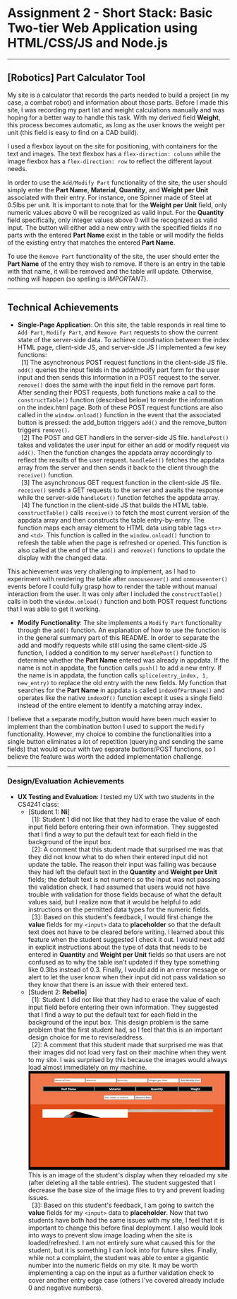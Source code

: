 Assignment 2 - Short Stack: Basic Two-tier Web Application using HTML/CSS/JS and Node.js  
===
--- 

## [Robotics] Part Calculator Tool
My site is a calculator that records the parts needed to build a project (in my case, a combat robot) and information about those parts. Before I made this site, I was recording my part list and weight calculations manually and was hoping for a better way to handle this task. With my derived field **Weight**, this process becomes automatic, as long as the user knows the weight per unit (this field is easy to find on a CAD build).

I used a flexbox layout on the site for positioning, with containers for the text and images. The text flexbox has a `flex-direction: column` while the image flexbox has a `flex-direction: row` to reflect the different layout needs.

In order to use the `Add/Modify Part` functionality of the site, the user should simply enter the **Part Name**, **Material**, **Quantity**, and **Weight per Unit** associated with their entry. For instance, one Spinner made of Steel at 0.5lbs per unit. It is important to note that for the **Weight per Unit** field, only numeric values above 0 will be recognized as valid input. For the **Quantity** field specifically, only integer values above 0 will be recognized as valid input. The button will either add a new entry with the specified fields if no parts with the entered **Part Name** exist in the table or will modify the fields of the existing entry that matches the entered **Part Name**.

To use the `Remove Part` functionality of the site, the user should enter the **Part Name** of the entry they wish to remove. If there is an entry in the table with that name, it will be removed and the table will update. Otherwise, nothing will happen (so spelling is *IMPORTANT*).

---
## Technical Achievements
- **Single-Page Application**: On this site, the table responds in real time to `Add Part`, `Modify Part`, and `Remove Part` requests to show the current state of the server-side data. To achieve coordination between the index HTML page, client-side JS, and server-side JS I implemented a few key functions:<br>
&nbsp; [1] The asynchronous POST request functions in the client-side JS file. `add()` queries the input fields in the add/modify part form for the user input and then sends this information in a POST request to the server. `remove()` does the same with the input field in the remove part form. After sending their POST requests, both functions make a call to the `constructTable()` function (described below) to render the information on the index.html page. Both of these POST request functions are also called in the `window.onload()` function in the event that the associated button is pressed: the add_button triggers `add()` and the remove_button triggers `remove()`.<br>
&nbsp; [2] The POST and GET handlers in the server-side JS file. `handlePost()` takes and validates the user input for either an add or modify request via `add()`. Then the function changes the appdata array accordingly to reflect the results of the user request. `handleGet()` fetches the appdata array from the server and then sends it back to the client through the `receive()` function.<br>
&nbsp; [3] The asynchronous GET request function in the client-side JS file. `receive()` sends a GET requests to the server and awaits the response while the server-side `handleGet()` function fetches the appdata array.<br>
&nbsp; [4] The function in the client-side JS that builds the HTML table. `constructTable()` calls `receive()` to fetch the most current version of the appdata array and then constructs the table entry-by-entry. The function maps each array element to HTML data using table tags `<tr>` and `<td>`. This function is called in the `window.onload()` function to refresh the table when the page is refreshed or opened. This function is also called at the end of the `add()` and `remove()` functions to update the display with the changed data.

This achievement was very challenging to implement, as I had to experiment with rendering the table after `onmouseover()` and `onmouseenter()` events before I could fully grasp how to render the table without manual interaction from the user. It was only after I included the `constructTable()` calls in both the `window.onload()` function and both POST request functions that I was able to get it working.
- **Modify Functionality**: The site implements a `Modify Part` functionality through the `add()` function. An explanation of how to use the function is in the general summary part of this README. In order to separate the add and modify requests while still using the same client-side JS function, I added a condition to my server `handlePost()` function to determine whether the **Part Name** entered was already in appdata. If the name is not in appdata, the function calls `push()` to add a new entry. If the name is in appdata, the function calls `splice(entry_index, 1, new_entry)` to replace the old entry with the new fields. My function that searches for the **Part Name** in appdata is called `indexOfPartName()` and operates like the native `indexOf()` function except it uses a single field instead of the entire element to identify a matching array index.

I believe that a separate modify_button would have been much easier to implement than the combination button I used to support the `Modify` functionality. However, my choice to combine the functionalities into a single button eliminates a lot of repetition (querying and sending the same fields) that would occur with two separate buttons/POST functions, so I believe the feature was worth the added implementation challenge.

---
### Design/Evaluation Achievements
- **UX Testing and Evaluation**: I tested my UX with two students in the CS4241 class:
    - [Student 1: **Ni**]<br>
    &nbsp; [1]: Student 1 did not like that they had to erase the value  of each input field before entering their own information. They suggested that I find a way to put the default text for each field in the background of the input box.<br>
    &nbsp; [2]: A comment that this student made that surprised me was that they did not know what to do when their entered input did not update the table. The reason their input was failing was because they had left the default text in the **Quantity** and **Weight per Unit** fields; the default text is not numeric so the input was not passing the validation check. I had assumed that users would not have trouble with validation for those fields because of what the default values said, but I realize now that it would be helpful to add instructions on the permitted data types for the numeric fields.<br>
    &nbsp; [3]: Based on this student's feedback, I would first change the **value** fields for my `<input>` data to **placeholder** so that the default text does not have to be cleared before writing. I learned about this feature when the student suggested I check it out. I would next add in explicit instructions about the type of data that needs to be entered in **Quantity** and **Weight per Unit** fields so that users are not confused as to why the table isn't updated if they type something like 0.3lbs instead of 0.3. Finally, I would add in an error message or alert to let the user know when their input did not pass validation so they know that there is an issue with their entered text.
    - [Student 2: **Rebello**]<br>
    &nbsp; [1]: Student 1 did not like that they had to erase the value  of each input field before entering their own information. They suggested that I find a way to put the default text for each field in the background of the input box. This design problem is the same problem that the first student had, so I feel that this is an important design choice for me to revise/address.<br>
    &nbsp; [2]: A comment that this student made that surprised me was that their images did not load very fast on their machine when they went to my site. I was surprised by this because the images would always load almost immediately on my machine. 
    ![alt text](image_loading_issues.png)
    This is an image of the student's display when they reloaded my site (after deleting all the table entries). The student suggested that I decrease the base size of the image files to try and prevent loading issues.<br>
    &nbsp; [3]: Based on this student's feedback, I am going to switch the **value** fields for my `<input>` data to **placeholder**. Now that two students have both had the same issues with my site, I feel that it is important to change this before final deployment. I also would look into ways to prevent slow image loading when the site is loaded/refreshed. I am not entirely sure what caused this for the student, but it is something I can look into for future sites. Finally, while not a complaint, the student was able to enter a gigantic number into the numeric fields on my site. It may be worth implementing a cap on the input as a further validation check to cover another entry edge case (others I've covered already include 0 and negative numbers).